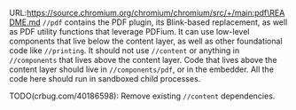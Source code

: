 URL:https://source.chromium.org/chromium/chromium/src/+/main:pdf\README.md
`//pdf` contains the PDF plugin, its Blink-based replacement, as well as PDF
utility functions that leverage PDFium. It can use low-level components that
live below the content layer, as well as other foundational code like
`//printing`. It should not use `//content` or anything in `//components` that
lives above the content layer. Code that lives above the content layer should
live in `//components/pdf`, or in the embedder. All the code here should run in
sandboxed child processes.

TODO(crbug.com/40186598): Remove existing `//content` dependencies.
